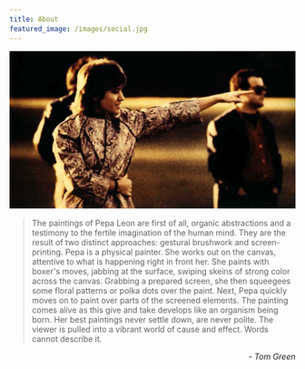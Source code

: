 ```yaml
---
title: About
featured_image: /images/social.jpg
---
```


![](/images/social.jpg)

> The paintings of Pepa Leon are first of all, organic abstractions and a testimony to the fertile imagination of the human mind. They are the result of two distinct approaches: gestural brushwork and screen-printing. Pepa is a physical painter. She works out on the canvas, attentive to what is happening right in front her. She paints with boxer's moves, jabbing at the surface, swiping skeins of strong color across the canvas. Grabbing a prepared screen, she then squeegees some floral patterns or polka dots over the paint. Next, Pepa quickly moves on to paint over parts of the screened elements. The painting comes alive as this give and take develops like an organism being born. Her best paintings never settle down, are never polite. The viewer is pulled into a vibrant world of cause and effect. Words cannot describe it.
<p style="font-style: italic; text-align: right;">
- Tom Green
</p>
